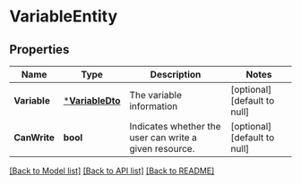 # VariableEntity

## Properties
Name | Type | Description | Notes
------------ | ------------- | ------------- | -------------
**Variable** | [***VariableDto**](VariableDTO.md) | The variable information | [optional] [default to null]
**CanWrite** | **bool** | Indicates whether the user can write a given resource. | [optional] [default to null]

[[Back to Model list]](../README.md#documentation-for-models) [[Back to API list]](../README.md#documentation-for-api-endpoints) [[Back to README]](../README.md)


